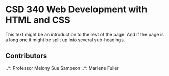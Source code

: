 <html>
  <body>
    <h1>CSD 340 Web Development with HTML and CSS</h1>
    <p>This text might be an introduction to the rest of
       the page. And if the page is a long one it might
       be split up into several sub-headings.<p>
    <h2>Contributors</h2>
    ..*: Professor Melony Sue Sampson
    ..*: Marlene Fuller
  </body>
</html>
